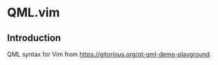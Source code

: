QML.vim
=============

Introduction
------------
QML syntax for Vim from https://gitorious.org/qt-qml-demo-playground.

